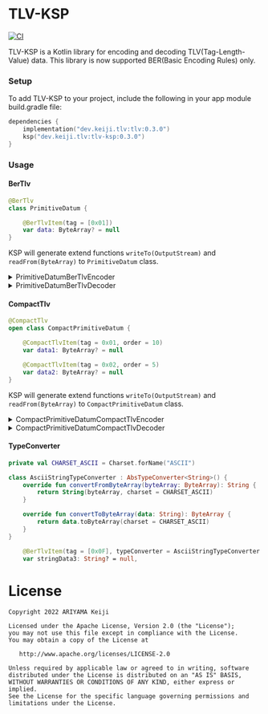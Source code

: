 TLV-KSP
========

[![CI](https://github.com/keiji/tlv-ksp/actions/workflows/ci.yml/badge.svg)](https://github.com/keiji/tlv-ksp/actions/workflows/ci.yml)

TLV-KSP is a Kotlin library for encoding and decoding TLV(Tag-Length-Value) data.
This library is now supported BER(Basic Encoding Rules) only.

### Setup

To add TLV-KSP to your project, include the following in your app module build.gradle file:

```kotlin
dependencies {
    implementation("dev.keiji.tlv:tlv:0.3.0")
    ksp("dev.keiji.tlv:tlv-ksp:0.3.0")
}
```

### Usage

#### BerTlv
```kotlin
@BerTlv
class PrimitiveDatum {

    @BerTlvItem(tag = [0x01])
    var data: ByteArray? = null
}
```

KSP will generate extend functions `writeTo(OutputStream)` and `readFrom(ByteArray)` to `PrimitiveDatum` class.

<details>
<summary>PrimitiveDatumBerTlvEncoder</summary>

```kotlin
fun PrimitiveDatum.writeTo(outputStream: OutputStream) {
    val dev_keiji_tlv_NopConverter = dev.keiji.tlv.NopConverter()

    data?.also {
        BerTlvEncoder.writeTo(byteArrayOf(0x01.toByte()), dev_keiji_tlv_NopConverter.convertToByteArray(it), outputStream)
    }

}
```

</details>

<details>
<summary>PrimitiveDatumBerTlvDecoder</summary>

```kotlin
fun PrimitiveDatum.readFrom(
    byteArray: ByteArray,
    postCallback: BerTlvDecoder.Callback? = null,
) {
    readFrom(ByteArrayInputStream(byteArray), postCallback)
}

fun PrimitiveDatum.readFrom(
    inputStream: InputStream,
    postCallback: BerTlvDecoder.Callback? = null,
) {

    BerTlvDecoder.readFrom(inputStream,
        object : BerTlvDecoder.Callback {
            override fun onLargeItemDetected(
                tag: ByteArray,
                length: BigInteger,
                inputStream: InputStream
            ) {
                postCallback?.onLargeItemDetected(tag, length, inputStream)
            }

            override fun onUnknownLengthItemDetected(
                tag: ByteArray,
                inputStream: InputStream
            ) {
                postCallback?.onUnknownLengthItemDetected(tag, inputStream)
            }

            val dev_keiji_tlv_NopConverter = dev.keiji.tlv.NopConverter()

            override fun onItemDetected(tag: ByteArray, value: ByteArray) {
                if (false) {
                    // Do nothing
                } else if (byteArrayOf(0x01.toByte()).contentEquals(tag)) {
                    this@readFrom.data = dev_keiji_tlv_NopConverter.convertFromByteArray(value)
                } else {
                    // Do nothing
                }
                postCallback?.onItemDetected(tag, value)
            }


        }
    )
}
```
</details>

#### CompactTlv
```kotlin
@CompactTlv
open class CompactPrimitiveDatum {

    @CompactTlvItem(tag = 0x01, order = 10)
    var data1: ByteArray? = null

    @CompactTlvItem(tag = 0x02, order = 5)
    var data2: ByteArray? = null
}
```

KSP will generate extend functions `writeTo(OutputStream)` and `readFrom(ByteArray)` to `CompactPrimitiveDatum` class.

<details>
<summary>CompactPrimitiveDatumCompactTlvEncoder</summary>

```kotlin
fun CompactPrimitiveDatum.writeTo(outputStream: OutputStream) {
    val dev_keiji_tlv_NopConverter = dev.keiji.tlv.NopConverter()

    data2?.also {
        CompactTlvEncoder.writeTo(0x02.toByte(), dev_keiji_tlv_NopConverter.convertToByteArray(it), outputStream)
    }
    data1?.also {
        CompactTlvEncoder.writeTo(0x01.toByte(), dev_keiji_tlv_NopConverter.convertToByteArray(it), outputStream)
    }

}
```

</details>

<details>
<summary>CompactPrimitiveDatumCompactTlvDecoder</summary>

```kotlin
fun CompactPrimitiveDatum.readFrom(
    byteArray: ByteArray,
    postCallback: CompactTlvDecoder.Callback? = null,
) {
    readFrom(ByteArrayInputStream(byteArray), postCallback)
}

fun CompactPrimitiveDatum.readFrom(
    inputStream: InputStream,
    postCallback: CompactTlvDecoder.Callback? = null,
) {

    CompactTlvDecoder.readFrom(inputStream,
        object : CompactTlvDecoder.Callback {

            val dev_keiji_tlv_NopConverter = dev.keiji.tlv.NopConverter()

            override fun onItemDetected(tag: Byte, value: ByteArray) {
                if (false) {
                    // Do nothing
                } else if (0x01.toByte() == tag) {
                    this@readFrom.data1 = dev_keiji_tlv_NopConverter.convertFromByteArray(value)
                } else if (0x02.toByte() == tag) {
                    this@readFrom.data2 = dev_keiji_tlv_NopConverter.convertFromByteArray(value)
                } else {
                    // Do nothing
                }
                postCallback?.onItemDetected(tag, value)
            }


        }
    )
}
```
</details>

#### TypeConverter

```kotlin
private val CHARSET_ASCII = Charset.forName("ASCII")

class AsciiStringTypeConverter : AbsTypeConverter<String>() {
    override fun convertFromByteArray(byteArray: ByteArray): String {
        return String(byteArray, charset = CHARSET_ASCII)
    }

    override fun convertToByteArray(data: String): ByteArray {
        return data.toByteArray(charset = CHARSET_ASCII)
    }
}
```

```kotlin
    @BerTlvItem(tag = [0x0F], typeConverter = AsciiStringTypeConverter::class)
    var stringData3: String? = null,
```

License
========

```
Copyright 2022 ARIYAMA Keiji

Licensed under the Apache License, Version 2.0 (the "License");
you may not use this file except in compliance with the License.
You may obtain a copy of the License at

   http://www.apache.org/licenses/LICENSE-2.0

Unless required by applicable law or agreed to in writing, software
distributed under the License is distributed on an "AS IS" BASIS,
WITHOUT WARRANTIES OR CONDITIONS OF ANY KIND, either express or implied.
See the License for the specific language governing permissions and
limitations under the License.
```
